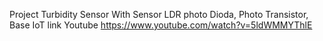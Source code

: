 Project Turbidity Sensor With Sensor LDR photo Dioda, Photo Transistor, Base IoT link Youtube https://www.youtube.com/watch?v=5ldWMMYThlE
